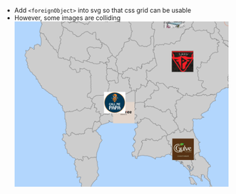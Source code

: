 - Add `<foreignObject>` into svg so that css grid can be usable
- However, some images are colliding ![](1-Projects/100DaysOfCode-R3/attachments/Pasted%20image%2020230617000833.png)
